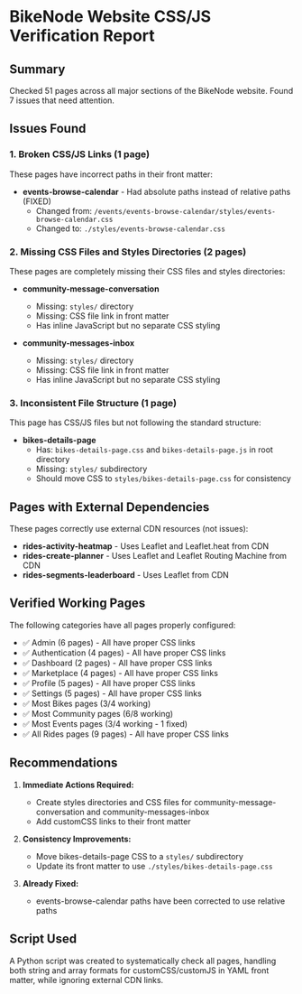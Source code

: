 # BikeNode Website CSS/JS Verification Report

## Summary
Checked 51 pages across all major sections of the BikeNode website. Found 7 issues that need attention.

## Issues Found

### 1. Broken CSS/JS Links (1 page)
These pages have incorrect paths in their front matter:

- **events-browse-calendar** - Had absolute paths instead of relative paths (FIXED)
  - Changed from: `/events/events-browse-calendar/styles/events-browse-calendar.css`
  - Changed to: `./styles/events-browse-calendar.css`

### 2. Missing CSS Files and Styles Directories (2 pages)
These pages are completely missing their CSS files and styles directories:

- **community-message-conversation**
  - Missing: `styles/` directory
  - Missing: CSS file link in front matter
  - Has inline JavaScript but no separate CSS styling

- **community-messages-inbox**
  - Missing: `styles/` directory  
  - Missing: CSS file link in front matter
  - Has inline JavaScript but no separate CSS styling

### 3. Inconsistent File Structure (1 page)
This page has CSS/JS files but not following the standard structure:

- **bikes-details-page**
  - Has: `bikes-details-page.css` and `bikes-details-page.js` in root directory
  - Missing: `styles/` subdirectory
  - Should move CSS to `styles/bikes-details-page.css` for consistency

## Pages with External Dependencies
These pages correctly use external CDN resources (not issues):

- **rides-activity-heatmap** - Uses Leaflet and Leaflet.heat from CDN
- **rides-create-planner** - Uses Leaflet and Leaflet Routing Machine from CDN  
- **rides-segments-leaderboard** - Uses Leaflet from CDN

## Verified Working Pages
The following categories have all pages properly configured:
- ✅ Admin (6 pages) - All have proper CSS links
- ✅ Authentication (4 pages) - All have proper CSS links
- ✅ Dashboard (2 pages) - All have proper CSS links
- ✅ Marketplace (4 pages) - All have proper CSS links
- ✅ Profile (5 pages) - All have proper CSS links
- ✅ Settings (5 pages) - All have proper CSS links
- ✅ Most Bikes pages (3/4 working)
- ✅ Most Community pages (6/8 working)
- ✅ Most Events pages (3/4 working - 1 fixed)
- ✅ All Rides pages (9 pages) - All have proper CSS links

## Recommendations

1. **Immediate Actions Required:**
   - Create styles directories and CSS files for community-message-conversation and community-messages-inbox
   - Add customCSS links to their front matter

2. **Consistency Improvements:**
   - Move bikes-details-page CSS to a `styles/` subdirectory
   - Update its front matter to use `./styles/bikes-details-page.css`

3. **Already Fixed:**
   - events-browse-calendar paths have been corrected to use relative paths

## Script Used
A Python script was created to systematically check all pages, handling both string and array formats for customCSS/customJS in YAML front matter, while ignoring external CDN links.
